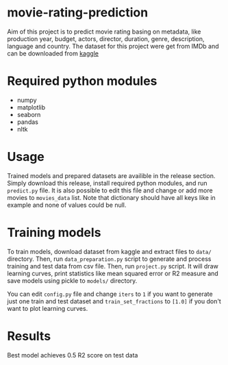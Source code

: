 # movie-rating-prediction

Aim of this project is to predict movie rating basing on metadata, like production year, budget, actors, director, duration, genre, description, language and country.
The dataset for this project were get from IMDb and can be downloaded from [kaggle](https://www.kaggle.com/stefanoleone992/imdb-extensive-dataset?select=IMDb+movies.csv)

# Required python modules
* numpy
* matplotlib
* seaborn
* pandas
* nltk

# Usage
Trained models and prepared datasets are availible in the release section. Simply download this release, install required python modules, and run ```predict.py``` file.
It is also possible to edit this file and change or add more movies to ```movies_data``` list. Note that dictionary should have all keys like in example and none of values could be null. 

# Training models
To train models, download dataset from kaggle and extract files to ```data/``` directory. Then, run ```data_preparation.py``` script to generate and process training and test data from csv file. Then, run ```project.py``` script. It will draw learning curves, print statistics like
mean squared error or R2 measure and save models using pickle to ```models/``` directory. 

You can edit ```config.py``` file and change ```iters``` to ```1``` if you want to generate just one train and test dataset and ```train_set_fractions``` to ```[1.0]``` if you don't want to plot learning curves. 

# Results
Best model achieves 0.5 R2 score on test data
